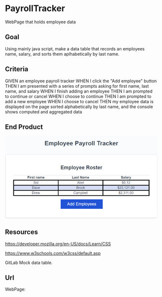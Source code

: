 # PayrollTracker
WebPage that holds employee data

## Goal
Using mainly java script, make a data table that records an employees name, salary, and sorts
them aplhabetically by last name.


## Criteria
GIVEN an employee payroll tracker
WHEN I click the "Add employee" button
THEN I am presented with a series of prompts asking for first name, last name, and salary
WHEN I finish adding an employee
THEN I am prompted to continue or cancel
WHEN I choose to continue
THEN I am prompted to add a new employee
WHEN I choose to cancel
THEN my employee data is displayed on the page sorted alphabetically by last name, and the console shows computed and aggregated data


## End Product
![ScreenShot of data table](/images/Screenshot%202024-02-26%20164201.png)

## Resources
https://developer.mozilla.org/en-US/docs/Learn/CSS

https://www.w3schools.com/w3css/default.asp

GitLab Mock data table.

## Url

WebPage: 
